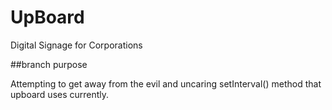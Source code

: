 # UpBoard
Digital Signage for Corporations

##branch purpose

Attempting to get away from the evil and uncaring setInterval() method that upboard uses currently.
